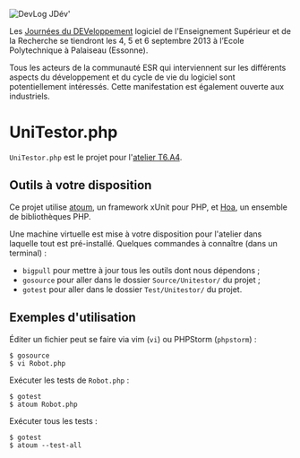 ![DevLog JDév'](http://devlog.cnrs.fr/lib/tpl/devlog/images/logo.png)

Les [Journées du DEVeloppement](http://devlog.cnrs.fr/jdev2013) logiciel de
l'Enseignement Supérieur et de la Recherche se tiendront les 4, 5 et 6 septembre
2013 à l’Ecole Polytechnique à Palaiseau (Essonne).

Tous les acteurs de la communauté ESR qui interviennent sur les différents
aspects du développement et du cycle de vie du logiciel sont potentiellement
intéressés. Cette manifestation est également ouverte aux industriels.

# UniTestor.php

`UniTestor.php` est le projet pour l'[atelier
T6.A4](http://devlog.cnrs.fr/jdev2013/t6.a4).

## Outils à votre disposition

Ce projet utilise [atoum](http://atoum.org), un framework xUnit pour PHP, et
[Hoa](http://hoa-project.net), un ensemble de bibliothèques PHP.

Une machine virtuelle est mise à votre disposition pour l'atelier dans laquelle
tout est pré-installé. Quelques commandes à connaître (dans un terminal) :

  * `bigpull` pour mettre à jour tous les outils dont nous dépendons ;
  * `gosource` pour aller dans le dossier `Source/Unitestor/` du projet ;
  * `gotest` pour aller dans le dossier `Test/Unitestor/` du projet.

## Exemples d'utilisation

Éditer un fichier peut se faire via vim (`vi`) ou PHPStorm (`phpstorm`) :

    $ gosource
    $ vi Robot.php

Exécuter les tests de `Robot.php` :

    $ gotest
    $ atoum Robot.php

Exécuter tous les tests :

    $ gotest
    $ atoum --test-all